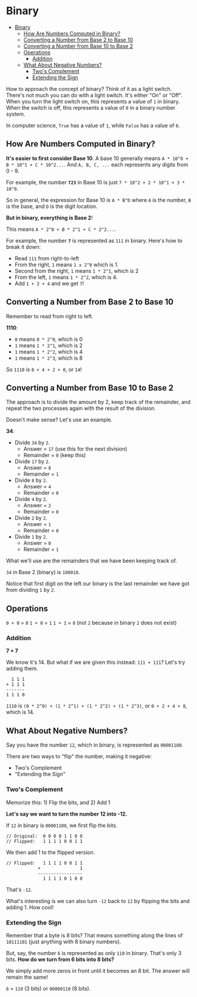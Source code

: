 # Binary

<!-- TOC -->

- [Binary](#binary)
  - [How Are Numbers Computed in Binary?](#how-are-numbers-computed-in-binary)
  - [Converting a Number from Base 2 to Base 10](#converting-a-number-from-base-2-to-base-10)
  - [Converting a Number from Base 10 to Base 2](#converting-a-number-from-base-10-to-base-2)
  - [Operations](#operations)
    - [Addition](#addition)
  - [What About Negative Numbers?](#what-about-negative-numbers)
    - [Two's Complement](#twos-complement)
    - [Extending the Sign](#extending-the-sign)

<!-- /TOC -->

How to approach the concept of binary? Think of it as a light switch. There's not much you can do with a light switch. It's either "On" or "Off". When you turn the light switch on, this represents a value of `1` in binary. When the switch is off, this represents a value of `0` in a binary number system.

In computer science, `True` has a value of `1`, while `False` has a value of `0`.

## How Are Numbers Computed in Binary?

**It's easier to first consider Base 10**. A base 10 generally means `A * 10^0 + B * 10^1 + C * 10^2...`. And `A, B, C, ...` each represents any digits from 0 - 9.

For example, the number **`723`** in Base 10 is just `7 * 10^2 + 2 * 10^1 + 3 * 10^0`.

So in general, the expression for Base 10 is `A * B^D` where `A` is the number, `B` is the base, and `D` is the digit location.

**But in binary, everything is Base 2**! 

This means `A * 2^0 + B * 2^1 + C * 2^2...`.

For example, the number **`7`** is represented as `111` in binary. Here's how to break it down:

- Read `111` from right-to-left
- From the right, `1` means `1 x 2^0` which is 1.
- Second from the right, `1` means `1 * 2^1`, which is 2
- From the left, `1` means `1 * 2^2`, which is 4.
- Add `1 + 2 + 4` and we get `7`!

## Converting a Number from Base 2 to Base 10

Remember to read from right to left.

**1110**:

- `0` means `0 * 2^0`, which is 0
- `1` means `1 * 2^1`, which is 2
- `1` means `1 * 2^2`, which is 4
- `1` means `1 * 2^3`, which is 8

So `1110` is `8 + 4 + 2 + 0`, or `14`!

## Converting a Number from Base 10 to Base 2

The approach is to divide the amount by 2, keep track of the remainder, and repeat the two processes again with the result of the division.

Doesn't make sense? Let's use an example.

**34**:

- Divide `34` by `2`.
  - Answer =  `17` (use this for the next division)
  - Remainder = `0` (keep this)
- Divide `17` by `2`.
  - Answer =  `8`
  - Remainder = `1`
- Divide `8` by `2`.
  - Answer =  `4`
  - Remainder = `0`
- Divide `4` by `2`.
  - Answer =  `2`
  - Remainder = `0`
- Divide `2` by `2`.
  - Answer =  `1`
  - Remainder = `0`
- Divide `1` by `2`.
  - Answer =  `0`
  - Remainder = `1`

What we'll use are the remainders that we have been keeping track of.

`34` in Base 2 (binary) is `100010`. 

Notice that first digit on the left our binary is the last remainder we have got from dividing `1` by `2`.

## Operations

`0 + 0` = `0`
`1 + 0` = `1`
`1 + 1` = `0` (not `2` because in binary `2` does not exist)

### Addition

**7 + 7**

We know it's 14. But what if we are given this instead: `111 + 111`? Let's try adding them.

```
  1 1 1
+ 1 1 1
-------
1 1 1 0
```

`1110` is `(0 * 2^0) + (1 * 2^1) + (1 * 2^2) + (1 * 2^3)`, or `0 + 2 + 4 + 8`, which is 14.

## What About Negative Numbers?

Say you have the number `12`, which in binary, is represented as `00001100`.

There are two ways to "flip" the number, making it negative:

- Two's Complement
- "Extending the Sign"

### Two's Complement

Memorize this: 1) Flip the bits, and 2) Add 1

**Let's say we want to turn the number 12 into -12.**

If `12` in binary is `00001100`, we first flip the bits.

```
// Original:  0 0 0 0 1 1 0 0
// Flipped:   1 1 1 1 0 0 1 1
```

We then add 1 to the flipped version.

```
// Flipped:   1 1 1 1 0 0 1 1
            +               1
            -----------------
              1 1 1 1 0 1 0 0
```

That's `-12`.

What's interesting is we can also turn `-12` back to `12` by flipping the bits and adding 1. How cool!

### Extending the Sign

Remember that a byte is 8 bits? That means something along the lines of `10111101` (just anything with 8 binary numbers).

But, say, the number `6` is represented as only `110` in binary. That's only 3 bits. **How do we turn from 6 bits into 8 bits?**

We simply add more zeros in front until it becomes an 8 bit. The answer will remain the same!

`6` = `110` (3 bits) or `00000110` (8 bits).